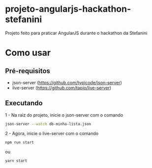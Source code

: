 # projeto-angularjs-hackathon-stefanini
Projeto feito para praticar AngularJS durante o hackathon da Stefanini


# Como usar
## Pré-requisitos 
* json-server (https://github.com/typicode/json-server)
* live-server (https://github.com/tapio/live-server)

## Executando
1 - Na raiz do projeto, inicie o json-server com o comando 
```bash
json-server --watch db-minha-lista.json
```
2 - Agora, inicie o live-server com o comando 
```bash
npm run start 
```
ou
```bash
yarn start 
```
